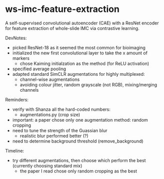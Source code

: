# ws-imc-feature-extraction
A self-supervised convolutional autoencoder (CAE) with a ResNet encoder for feature extraction of whole-slide IMC via contrastive learning.

DevNotes:
- picked ResNet-18 as it seemed the most common for bioimaging
- initialized the new first convolutional layer to take the x amount of markers
    - chose Kaiming initialzation as the method (for ReLU activation)
- specified average pooling
- adapted standard SimCLR augmentations for highly multiplexed: 
    - channel-wise augmentations
    - avoiding colour jitter, random grayscale (not RGB), mixing/merging channels


Reminders:
- verify with Shanza all the hard-coded numbers: 
    - augmentations.py (crop size)
- important: a paper chose only one augmentation method: random cropping
- need to tune the strength of the Guassian blur
    - realistic blur performed better (?)
- need to determine background threshold (remove_background)




Timeline:
- try different augmentations, then choose which perform the best (currently choosing standard mix)
    - the paper I read chose only random cropping as the best
